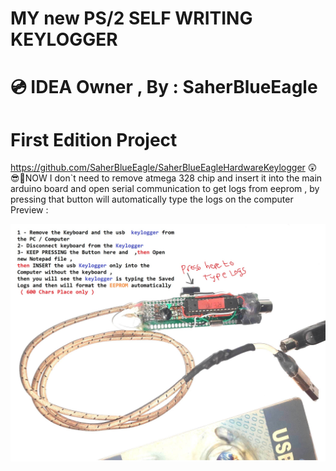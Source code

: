 # MY new PS/2 SELF WRITING KEYLOGGER 
# 💿 IDEA Owner , By : SaherBlueEagle
# First Edition Project 
https://github.com/SaherBlueEagle/SaherBlueEagleHardwareKeylogger
😲😎💪NOW I don`t need to remove atmega 328 chip and insert it into the main arduino board and open serial communication to get logs from eeprom ,  by pressing that button will automatically type the logs on the computer  Preview : 
<p align="center">
<img src="https://raw.githubusercontent.com/SaherBlueEagle/Hardware-Keylogger-ATMEGA-328P/main/vip.jpg" > 

</p>
 
</p>

